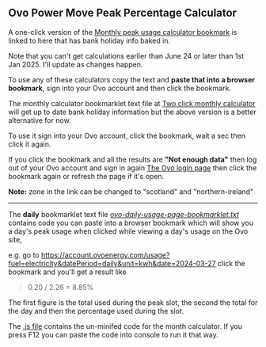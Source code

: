 ## Ovo Power Move Peak Percentage Calculator

A one-click version of the [Monthly peak usage calculator bookmark](https://github.com/Tron-Burgundy/Ovo-Power-Move-Calculator/blob/main/ovo-ONE-CLICK-monthly-calc-bookmarklet.txt) is linked to here that has bank holiday info baked in.

Note that you can't get calculations earlier than June 24 or later than 1st Jan 2025.  I'll update as changes happen.

To use any of these calculators copy the text and **paste that into a browser bookmark**, sign into your Ovo account and then click the bookmark.

The monthly calculator bookmarklet text file at 
[Two click monthly calculator](https://github.com/Tron-Burgundy/Ovo-Power-Move-Calculator/blob/main/ovo-TWO-CLICK-monthly-calc-bookmarklet.txt)
will get up to date bank holiday information but the above version is a better alternative for now.

To use it sign into your Ovo account, click the bookmark, wait a sec then click it again.

If you click the bookmark and all the results are **"Not enough data"** then log out of your Ovo account and sign in again [The Ovo login page](https://my.ovoenergy.com/login) then click the bookmark again or refresh the page if it's open.

**Note:** zone in the link can be changed to "scotland" and "northern-ireland"

---

The **daily** bookmarklet text file *[ovo-daily-usage-page-bookmarklet.txt](https://github.com/Tron-Burgundy/Ovo-Power-Move-Calculator/blob/main/ovo-daily-usage-page-bookmarklet.txt "ovo-daily-usage-page-bookmarklet.txt")* contains code you can paste into a browser bookmark which will show you a day's peak usage when clicked while viewing a day's usage on the Ovo site,

e.g. go to https://account.ovoenergy.com/usage?fuel=electricity&datePeriod=daily&unit=kwh&date=2024-03-27
click the bookmark and you'll get a result like

> 0.20 / 2.26 = 8.85%

The first figure is the total used during the peak slot, the second the total for the day and then the percentage used during the slot.


The [.js file](https://github.com/Tron-Burgundy/Ovo-Power-Move-Calculator/blob/main/ovo.monthly-peak-calculator.js) contains the un-minifed code for the month calculator.  If you press F12 you can paste the code into console to run it that way.

